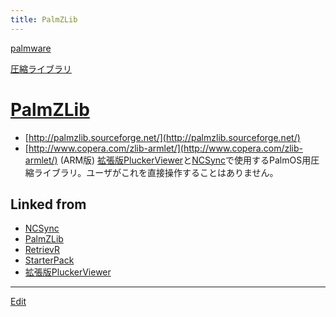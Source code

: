 ```yaml
---
title: PalmZLib
---
```

[palmware](/palmware)

[圧縮ライブラリ](/圧縮ライブラリ)


# [PalmZLib](/PalmZLib)

* [http://palmzlib.sourceforge.net/](http://palmzlib.sourceforge.net/)
* [http://www.copera.com/zlib-armlet/](http://www.copera.com/zlib-armlet/) (ARM版)
[拡張版PluckerViewer](/拡張版PluckerViewer)と[NCSync](/NCSync)で使用するPalmOS用圧縮ライブラリ。ユーザがこれを直接操作することはありません。



[](SysZLib.prc)

[](ArmSysZLib.prc)







## Linked from

* [NCSync](/NCSync)
* [PalmZLib](/PalmZLib)
* [RetrievR](/RetrievR)
* [StarterPack](/StarterPack)
* [拡張版PluckerViewer](/拡張版PluckerViewer)


----

[Edit](https://github.com/vitroid/vitroid.github.io/edit/master/MD/PalmZLib.md)

